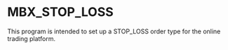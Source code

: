# MBX_STOP_LOSS

This program is intended to set up a STOP_LOSS order type for the online trading platform.
